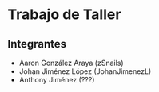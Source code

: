 # Trabajo de Taller

## Integrantes

- Aaron González Araya (zSnails)
- Johan Jiménez López (JohanJimenezL)
- Anthony Jiménez (???)
